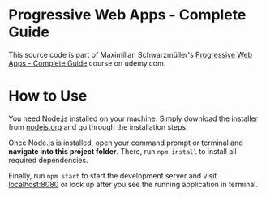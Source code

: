 # Progressive Web Apps - Complete Guide
This source code is part of Maximilian Schwarzmüller's [Progressive Web Apps - Complete Guide](https://www.udemy.com/course/progressive-web-app-pwa-the-complete-guide) course on udemy.com.

# How to Use
You need [Node.js](https://nodejs.org) installed on your machine. Simply download the installer from [nodejs.org](https://nodejs.org) and go through the installation steps.

Once Node.js is installed, open your command prompt or terminal and **navigate into this project folder**. There, run `npm install` to install all required dependencies.

Finally, run `npm start` to start the development server and visit [localhost:8080](http://127.0.0.1:8080) or look up after you see the running application in terminal.
